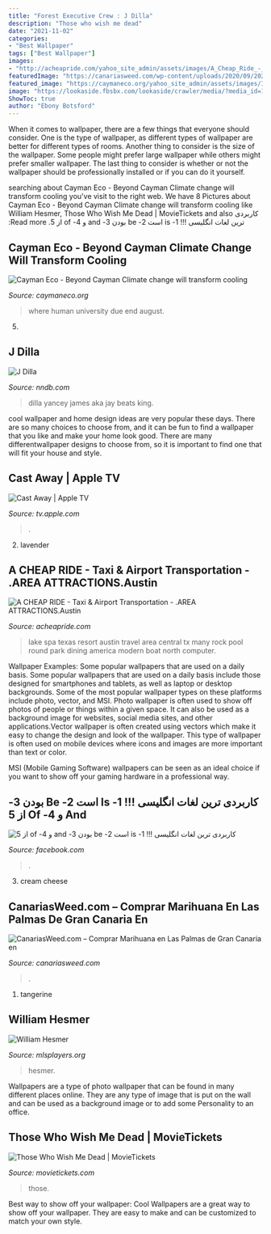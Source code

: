 ```yaml
---
title: "Forest Executive Crew : J Dilla"
description: "Those who wish me dead"
date: "2021-11-02"
categories:
- "Best Wallpaper"
tags: ["Best Wallpaper"]
images:
- "http://acheapride.com/yahoo_site_admin/assets/images/A_Cheap_Ride_-_Web_Site_Photos_-_Lake_Austin_Spa__Resort.240225942_std.jpg"
featuredImage: "https://canariasweed.com/wp-content/uploads/2020/09/20200904_203329-1-scaled.jpg"
featured_image: "https://caymaneco.org/yahoo_site_admin/assets/images/Iraq_heatwave_4_BBC.212130322_std.jpg"
image: "https://lookaside.fbsbx.com/lookaside/crawler/media/?media_id=102452177969990"
ShowToc: true
author: "Ebony Botsford"
---
```



When it comes to wallpaper, there are a few things that everyone should consider. One is the type of wallpaper, as different types of wallpaper are better for different types of rooms. Another thing to consider is the size of the wallpaper. Some people might prefer large wallpaper while others might prefer smaller wallpaper. The last thing to consider is whether or not the wallpaper should be professionally installed or if you can do it yourself.

	

		
searching about Cayman Eco - Beyond Cayman Climate change will transform cooling you've visit to the right web. We have 8 Pictures about Cayman Eco - Beyond Cayman Climate change will transform cooling like William Hesmer, Those Who Wish Me Dead | MovieTickets and also ‫کاربردی ترین لغات انگلیسی !!! 1- is است 2- be بودن 3- and و 4- of از 5. Read more:
		
    
## Cayman Eco - Beyond Cayman Climate Change Will Transform Cooling

<img loading=lazy src="https://caymaneco.org/yahoo_site_admin/assets/images/Iraq_heatwave_4_BBC.212130322_std.jpg" onerror="this.onerror=null;this.src='https://tse3.mm.bing.net/th?id=OIP.WMCGoSzCGMrpENH94JeSIAHaEK&amp;pid=15.1';" alt="Cayman Eco - Beyond Cayman Climate change will transform cooling">

_Source: caymaneco.org_

>where human university due end august. 

	

5.

    
## J Dilla

<img loading=lazy src="https://www.nndb.com/people/082/000112743/j-dilla.jpg" onerror="this.onerror=null;this.src='https://tse3.mm.bing.net/th?id=OIP.ckedDQ0tCJwv-lthEjnVpwHaKj&amp;pid=15.1';" alt="J Dilla">

_Source: nndb.com_

>dilla yancey james aka jay beats king. 

	

cool wallpaper and home design ideas are very popular these days. There are so many choices to choose from, and it can be fun to find a wallpaper that you like and make your home look good. There are many differentwallpaper designs to choose from, so it is important to find one that will fit your house and style.

    
## Cast Away | Apple TV

<img loading=lazy src="https://is4-ssl.mzstatic.com/image/thumb/Video114/v4/f9/59/64/f95964bf-8324-a853-6828-6f060d6835c1/309011568-WW-AMP_SF.lsr/1200x630.jpg" onerror="this.onerror=null;this.src='https://tse2.mm.bing.net/th?id=OIP.6ithSsPQpWzUNolnQJucTwHaEK&amp;pid=15.1';" alt="Cast Away | Apple TV">

_Source: tv.apple.com_

>. 

	

2. lavender 

    
## A CHEAP RIDE - Taxi &amp; Airport Transportation - .AREA ATTRACTIONS.Austin

<img loading=lazy src="http://acheapride.com/yahoo_site_admin/assets/images/A_Cheap_Ride_-_Web_Site_Photos_-_Lake_Austin_Spa__Resort.240225942_std.jpg" onerror="this.onerror=null;this.src='https://tse4.mm.bing.net/th?id=OIP.RWis-N_vMBiNoKJWt1iQFwHaKC&amp;pid=15.1';" alt="A CHEAP RIDE - Taxi &amp; Airport Transportation - .AREA ATTRACTIONS.Austin">

_Source: acheapride.com_

>lake spa texas resort austin travel area central tx many rock pool round park dining america modern boat north computer. 

	

Wallpaper Examples: Some popular wallpapers that are used on a daily basis.
Some popular wallpapers that are used on a daily basis include those designed for smartphones and tablets, as well as laptop or desktop backgrounds. Some of the most popular wallpaper types on these platforms include photo, vector, and MSI. 
Photo wallpaper is often used to show off photos of people or things within a given space. It can also be used as a background image for websites, social media sites, and other applications.Vector wallpaper is often created using vectors which make it easy to change the design and look of the wallpaper. This type of wallpaper is often used on mobile devices where icons and images are more important than text or color. 

MSI (Mobile Gaming Software) wallpapers can be seen as an ideal choice if you want to show off your gaming hardware in a professional way.

    
## ‫کاربردی ترین لغات انگلیسی !!! 1- Is است 2- Be بودن 3- And و 4- Of از 5

<img loading=lazy src="https://lookaside.fbsbx.com/lookaside/crawler/media/?media_id=102452177969990" onerror="this.onerror=null;this.src='https://tse3.mm.bing.net/th?id=OIP.bKmdrqn_6TeHUng8ZkY9ggHaHi&amp;pid=15.1';" alt="‫کاربردی ترین لغات انگلیسی !!! 1- is است 2- be بودن 3- and و 4- of از 5">

_Source: facebook.com_

>. 

	

3. cream cheese 

    
## CanariasWeed.com – Comprar Marihuana En Las Palmas De Gran Canaria En

<img loading=lazy src="https://canariasweed.com/wp-content/uploads/2020/09/20200904_203329-1-scaled.jpg" onerror="this.onerror=null;this.src='https://tse2.mm.bing.net/th?id=OIP.QE4G7_SbyoN--AXMuI4XzwHaJ5&amp;pid=15.1';" alt="CanariasWeed.com – Comprar Marihuana en Las Palmas de Gran Canaria en">

_Source: canariasweed.com_

>. 

	

1. tangerine 

    
## William Hesmer

<img loading=lazy src="http://s3.amazonaws.com/mlspa/WilliamHesmerUSAToday1-1.jpg" onerror="this.onerror=null;this.src='https://tse4.mm.bing.net/th?id=OIP.Jb7AkHzunADpju3v_6MrOwHaE_&amp;pid=15.1';" alt="William Hesmer">

_Source: mlsplayers.org_

>hesmer. 

	



Wallpapers are a type of photo wallpaper that can be found in many different places online. They are any type of image that is put on the wall and can be used as a background image or to add some Personality to an office.

    
## Those Who Wish Me Dead | MovieTickets

<img loading=lazy src="https://resizing.flixster.com/IaXbRF4gIPh9jireK_4VCPNfdKc=/1200x0/v2/https://flxt.tmsimg.com/assets/p18097727_k_h11_aa.jpg" onerror="this.onerror=null;this.src='https://tse1.mm.bing.net/th?id=OIP.D-6uu6CMLHQcG0-Vu0YN3gHaEK&amp;pid=15.1';" alt="Those Who Wish Me Dead | MovieTickets">

_Source: movietickets.com_

>those. 

	

Best way to show off your wallpaper:
Cool Wallpapers are a great way to show off your wallpaper. They are easy to make and can be customized to match your own style.

